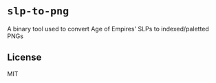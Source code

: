 # `slp-to-png`

 A binary tool used to convert Age of Empires' SLPs to indexed/paletted PNGs

## License

MIT